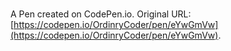 # 

A Pen created on CodePen.io. Original URL: [https://codepen.io/OrdinryCoder/pen/eYwGmVw](https://codepen.io/OrdinryCoder/pen/eYwGmVw).

